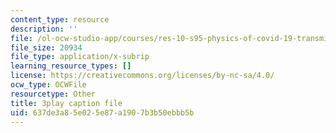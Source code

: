 ```yaml
---
content_type: resource
description: ''
file: /ol-ocw-studio-app/courses/res-10-s95-physics-of-covid-19-transmission-fall-2020/637de3a85e025e87a1907b3b50ebbb5b_7io-8_I6ZXA.vtt
file_size: 20934
file_type: application/x-subrip
learning_resource_types: []
license: https://creativecommons.org/licenses/by-nc-sa/4.0/
ocw_type: OCWFile
resourcetype: Other
title: 3play caption file
uid: 637de3a8-5e02-5e87-a190-7b3b50ebbb5b
---
```

